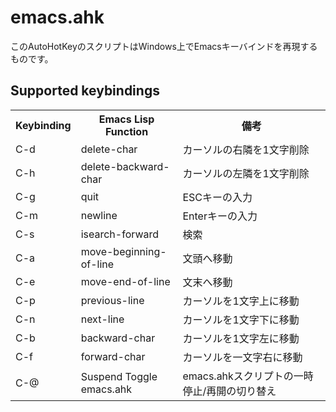 # emacs.ahk 
このAutoHotKeyのスクリプトはWindows上でEmacsキーバインドを再現するものです。

## Supported keybindings
<table>
  <tr>
    <th>Keybinding</th>
    <th>Emacs Lisp Function</th>
    <th>備考</th>
  </tr>
  <tr>
    <td>C-d</td>
    <td>delete-char</td>
    <td>カーソルの右隣を1文字削除</td>
  </tr>
  <tr>
    <td>C-h</td>
    <td>delete-backward-char</td>
    <td>カーソルの左隣を1文字削除</td>
  </tr>
  <tr>
    <td>C-g</td>
    <td>quit</td>
    <td>ESCキーの入力</td>
  </tr>
  <tr>
    <td>C-m</td>
    <td>newline</td>
    <td>Enterキーの入力</td>
  </tr>
  <tr>
    <td>C-s</td>
    <td>isearch-forward</td>
    <td>検索</td>
  </tr>
  <tr>
    <td>C-a</td>
    <td>move-beginning-of-line</td>
    <td>文頭へ移動</td>
  </tr>
  <tr>
    <td>C-e</td>
    <td>move-end-of-line</td>
    <td>文末へ移動</td>
  </tr>
  <tr>
    <td>C-p</td>
    <td>previous-line</td>
    <td>カーソルを1文字上に移動</td>
  </tr>
  <tr>
    <td>C-n</td>
    <td>next-line</td>
    <td>カーソルを1文字下に移動</td>
  </tr>
  <tr>
    <td>C-b</td>
    <td>backward-char</td>
    <td>カーソルを1文字左に移動</td>
  </tr>
  <tr>
    <td>C-f</td>
    <td>forward-char</td>
    <td>カーソルを一文字右に移動</td>
  </tr>
  <tr>
    <td>C-@</td>
    <td>Suspend Toggle emacs.ahk</td>
    <td>emacs.ahkスクリプトの一時停止/再開の切り替え</td>
  </tr>
</table>
